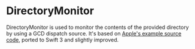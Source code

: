 # DirectoryMonitor

DirectoryMonitor is used to monitor the contents of the provided directory by using a GCD dispatch source. 
It's based on [Apple's example source code](https://developer.apple.com/library/content/samplecode/Lister/Listings/ListerKit_DirectoryMonitor_swift.html), ported to Swift 3 and slightly improved.

